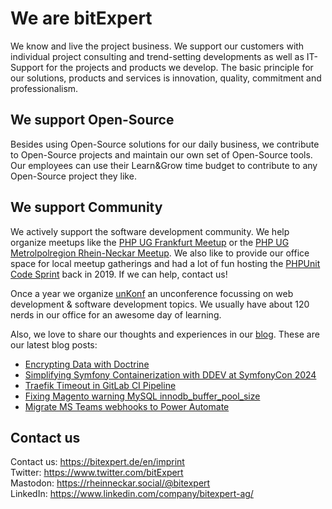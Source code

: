 # We are bitExpert

We know and live the project business. We support our customers with individual project consulting and trend-setting developments as well as IT-Support for the projects and products we develop. The basic principle for our solutions, products and services is innovation, quality, commitment and professionalism.

## We support Open-Source

Besides using Open-Source solutions for our daily business, we contribute to Open-Source projects and maintain our own set of Open-Source tools. Our employees can use their Learn&Grow time budget to contribute to any Open-Source project they like.

## We support Community

We actively support the software development community. We help organize meetups like the [PHP UG Frankfurt Meetup](https://www.phpugffm.de) or the [PHP UG Metrolpolregion Rhein-Neckar Meetup](http://www.phpugmrn.de). We also like to provide our office space for local meetup gatherings and had a lot of fun hosting the [PHPUnit Code Sprint](https://phpunit.de/code-sprints/september-2019.html) back in 2019. If we can help, contact us!

Once a year we organize [unKonf](https://www.unKonf.de) an unconference focussing on web development & software development topics. We usually have about 120 nerds in our office for an awesome day of learning.

Also, we love to share our thoughts and experiences in our [blog](https://blog.bitExpert.de). These are our latest blog posts:
<!--- blog_start --->
 - [Encrypting Data with Doctrine](https://blog.bitexpert.de/blog/data_encryption_with_doctrine)
 - [Simplifying Symfony Containerization with DDEV at SymfonyCon 2024](https://blog.bitexpert.de/blog/symfonycon_2024_ddev)
 - [Traefik Timeout in GitLab CI Pipeline](https://blog.bitexpert.de/blog/traefik_timeout_gitlab_ci)
 - [Fixing Magento warning MySQL innodb_buffer_pool_size](https://blog.bitexpert.de/blog/mysql_innodb_buffer_pool_size_warning)
 - [Migrate MS Teams webhooks to Power Automate](https://blog.bitexpert.de/blog/ms_teams_webhook_changes)
<!--- blog_end --->

## Contact us

Contact us: https://bitexpert.de/en/imprint   
Twitter: https://www.twitter.com/bitExpert    
Mastodon: https://rheinneckar.social/@bitexpert    
LinkedIn: https://www.linkedin.com/company/bitexpert-ag/    
